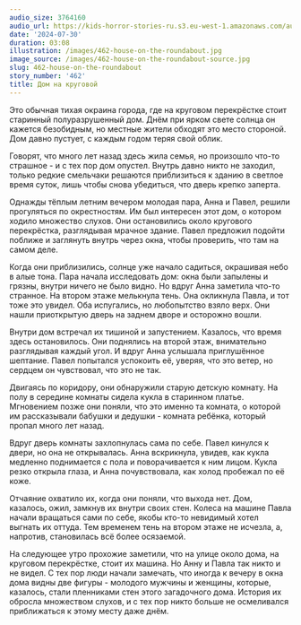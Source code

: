 ```yaml
---
audio_size: 3764160
audio_url: https://kids-horror-stories-ru.s3.eu-west-1.amazonaws.com/audio/462-house-on-the-roundabout.mp3
date: '2024-07-30'
duration: 03:08
illustration: /images/462-house-on-the-roundabout.jpg
image_source: /images/462-house-on-the-roundabout-source.jpg
slug: 462-house-on-the-roundabout
story_number: '462'
title: Дом на круговой
---
```


Это обычная тихая окраина города, где на круговом перекрёстке стоит старинный полуразрушенный дом. Днём при ярком свете солнца он кажется безобидным, но местные жители обходят это место стороной. Дом давно пустует, с каждым годом теряя свой облик.

Говорят, что много лет назад здесь жила семья, но произошло что-то страшное - и с тех пор дом опустел. Внутрь давно никто не заходил, только редкие смельчаки решаются приблизиться к зданию в светлое время суток, лишь чтобы снова убедиться, что дверь крепко заперта.

Однажды тёплым летним вечером молодая пара, Анна и Павел, решили прогуляться по окрестностям. Им был интересен этот дом, о котором ходило множество слухов. Они остановились около кругового перекрёстка, разглядывая мрачное здание. Павел предложил подойти поближе и заглянуть внутрь через окна, чтобы проверить, что там на самом деле.

Когда они приблизились, солнце уже начало садиться, окрашивая небо в алые тона. Пара начала исследовать дом: окна были запылены и грязны, внутри ничего не было видно. Но вдруг Анна заметила что-то странное. На втором этаже мелькнула тень. Она окликнула Павла, и тот тоже это увидел. Оба испугались, но любопытство взяло верх. Они нашли приоткрытую дверь на заднем дворе и осторожно вошли.

Внутри дом встречал их тишиной и запустением. Казалось, что время здесь остановилось. Они поднялись на второй этаж, внимательно разглядывая каждый угол. И вдруг Анна услышала приглушённое шептание. Павел попытался успокоить её, уверяя, что это ветер, но сердцем он чувствовал, что это не так.

Двигаясь по коридору, они обнаружили старую детскую комнату. На полу в середине комнаты сидела кукла в старинном платье. Мгновением позже они поняли, что это именно та комната, о которой им рассказывали бабушки и дедушки - комната ребёнка, который пропал много лет назад.

Вдруг дверь комнаты захлопнулась сама по себе. Павел кинулся к двери, но она не открывалась. Анна вскрикнула, увидев, как кукла медленно поднимается с пола и поворачивается к ним лицом. Кукла резко открыла глаза, и Анна почувствовала, как холод пробежал по её коже.

Отчаяние охватило их, когда они поняли, что выхода нет. Дом, казалось, ожил, замкнув их внутри своих стен. Колеса на машине Павла начали вращаться сами по себе, якобы кто-то невидимый хотел выгнать их оттуда. Тем временем тень на втором этаже не исчезла, а, напротив, становилась всё более осязаемой.

На следующее утро прохожие заметили, что на улице около дома, на круговом перекрёстке, стоит их машина. Но Анну и Павла так никто и не видел. С тех пор люди начали замечать, что иногда к вечеру в окна дома видны две фигуры - молодого мужчины и женщины, которые, казалось, стали пленниками стен этого загадочного дома. История их обросла множеством слухов, и с тех пор никто больше не осмеливался приближаться к этому месту даже днём.